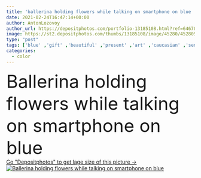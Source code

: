```yaml
---
title: 'ballerina holding flowers while talking on smartphone on blue '
date: 2021-02-24T16:47:14+00:00
author: AntonLozovoy
author_url: https://depositphotos.com/portfolio-13185108.html?ref=64678756
image: https://st2.depositphotos.com/thumbs/13185108/image/45280/452805654/api_thumb_450.jpg?forcejpeg=true
type: "post"
tags: ['blue' ,'gift' ,'beautiful' ,'present' ,'art' ,'caucasian' ,'sensuality' ,'plants' ,'flora' ,'flowers' ,'technology' ,'bouquet' ,'pink' ,'pretty' ,'hold' ,'woman' ,'call' ,'cellphone' ,'communication' ,'conversation' ,'talk' ,'wireless' ,'blonde' ,'grace' ,'profession' ,'attractive' ,'ballerina' ,'ballet' ,'dancer' ,'gadget' ,'smartphone' ,'neon' ,'copy space' ,'one person' ,'Studio Shot' ,'Mobile Phone' ,'young adult' ,'digital device' ,'color filter' ]
categories: 
  - color
---
```

<div aling="center">
            <font size="60"> Ballerina holding flowers while talking on smartphone on blue</font>   
</div>
<div>
    <a href='https://st2.depositphotos.com/thumbs/13185108/image/45280/452805654/api_thumb_450.jpg?forcejpeg=true?ref=64678756' target=_blank > Go "Depositphotos" to get lage size of this picture ->
        <img href='https://st2.depositphotos.com/thumbs/13185108/image/45280/452805654/api_thumb_450.jpg?forcejpeg=true?ref=64678756' src='https://st2.depositphotos.com/13185108/45280/i/950/depositphotos_452805654-stock-photo-ballerina-holding-flowers-while-talking.jpg?forcejpeg=true' alt='Ballerina holding flowers while talking on smartphone on blue' >
    </a>
</div>

